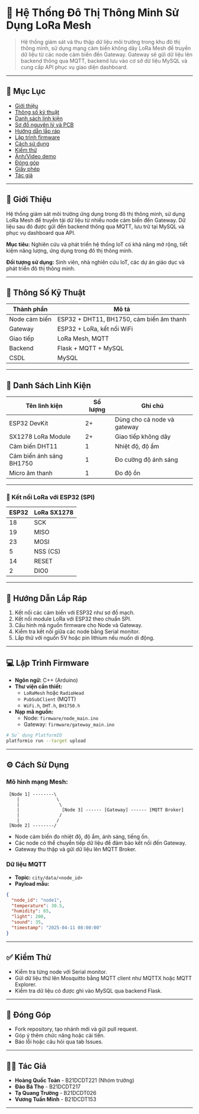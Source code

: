 # 🔌 Hệ Thống Đô Thị Thông Minh Sử Dụng LoRa Mesh

> Hệ thống giám sát và thu thập dữ liệu môi trường trong khu đô thị thông minh, sử dụng mạng cảm biến không dây LoRa Mesh để truyền dữ liệu từ các node cảm biến đến Gateway. Gateway sẽ gửi dữ liệu lên backend thông qua MQTT, backend lưu vào cơ sở dữ liệu MySQL và cung cấp API phục vụ giao diện dashboard.

---

## 📑 Mục Lục

- [Giới thiệu](#giới-thiệu)
- [Thông số kỹ thuật](#thông-số-kỹ-thuật)
- [Danh sách linh kiện](#danh-sách-linh-kiện)
- [Sơ đồ nguyên lý và PCB](#sơ-đồ-nguyên-lý-và-pcb)
- [Hướng dẫn lắp ráp](#hướng-dẫn-lắp-ráp)
- [Lập trình firmware](#lập-trình-firmware)
- [Cách sử dụng](#cách-sử-dụng)
- [Kiểm thử](#kiểm-thử)
- [Ảnh/Video demo](#ảnhvideo-demo)
- [Đóng góp](#đóng-góp)
- [Giấy phép](#giấy-phép)
- [Tác giả](#tác-giả)

---

## 👋 Giới Thiệu

Hệ thống giám sát môi trường ứng dụng trong đô thị thông minh, sử dụng LoRa Mesh để truyền tải dữ liệu từ nhiều node cảm biến đến Gateway. Dữ liệu sau đó được gửi đến backend thông qua MQTT, lưu trữ tại MySQL và phục vụ dashboard qua API.

**Mục tiêu:** Nghiên cứu và phát triển hệ thống IoT có khả năng mở rộng, tiết kiệm năng lượng, ứng dụng trong đô thị thông minh.

**Đối tượng sử dụng:** Sinh viên, nhà nghiên cứu IoT, các dự án giáo dục và phát triển đô thị thông minh.

---

## 📐 Thông Số Kỹ Thuật

| Thành phần      | Mô tả                                |
|----------------|----------------------------------------|
| Node cảm biến  | ESP32 + DHT11, BH1750, cảm biến âm thanh |
| Gateway        | ESP32 + LoRa, kết nối WiFi             |
| Giao tiếp      | LoRa Mesh, MQTT                       |
| Backend        | Flask + MQTT + MySQL                   |
| CSDL           | MySQL                                  |

---

## 🧰 Danh Sách Linh Kiện

| Tên linh kiện            | Số lượng | Ghi chú                         |
|--------------------------|----------|---------------------------------|
| ESP32 DevKit             | 2+       | Dùng cho cả node và gateway    |
| SX1278 LoRa Module       | 2+       | Giao tiếp không dây            |
| Cảm biến DHT11           | 1        | Nhiệt độ, độ ẩm                 |
| Cảm biến ánh sáng BH1750 | 1        | Đo cường độ ánh sáng           |
| Micro âm thanh           | 1        | Đo độ ồn                        |


---


### 📎 Kết nối LoRa với ESP32 (SPI)

| ESP32 | LoRa SX1278 |
|-------|--------------|
| 18    | SCK          |
| 19    | MISO         |
| 23    | MOSI         |
| 5     | NSS (CS)     |
| 14    | RESET        |
| 2     | DIO0         |

---

## 🔩 Hướng Dẫn Lắp Ráp

1. Kết nối các cảm biến với ESP32 như sơ đồ mạch.
2. Kết nối module LoRa với ESP32 theo chuẩn SPI.
3. Cấu hình mã nguồn firmware cho Node và Gateway.
4. Kiểm tra kết nối giữa các node bằng Serial monitor.
5. Lắp thử với nguồn 5V hoặc pin lithium nếu muốn di động.

---

## 💻 Lập Trình Firmware

- **Ngôn ngữ:** C++ (Arduino)
- **Thư viện cần thiết:**
  - `LoRaMesh` hoặc `RadioHead`
  - `PubSubClient` (MQTT)
  - `WiFi.h`, `DHT.h`, `BH1750.h`
- **Nạp mã nguồn:**
  - Node: `firmware/node_main.ino`
  - Gateway: `firmware/gateway_main.ino`

```bash
# Sử dụng PlatformIO
platformio run --target upload
```

---

## ⚙️ Cách Sử Dụng

### Mô hình mạng Mesh:

```plaintext
 [Node 1] --------\
    |              \
    |               \
    |                [Node 3] ------ [Gateway] ------ [MQTT Broker]
    |               /
    |              /
 [Node 2] --------/
```

- Node cảm biến đo nhiệt độ, độ ẩm, ánh sáng, tiếng ồn.
- Các node có thể chuyển tiếp dữ liệu để đảm bảo kết nối đến Gateway.
- Gateway thu thập và gửi dữ liệu lên MQTT Broker.

### Dữ liệu MQTT

- **Topic:** `city/data/<node_id>`
- **Payload mẫu:**

```json
{
  "node_id": "node1",
  "temperature": 30.5,
  "humidity": 65,
  "light": 200,
  "sound": 35,
  "timestamp": "2025-04-11 08:00:00"
}
```

---

## ✅ Kiểm Thử

- Kiểm tra từng node với Serial monitor.
- Gửi dữ liệu thử lên Mosquitto bằng MQTT client như MQTTX hoặc MQTT Explorer.
- Kiểm tra dữ liệu có được ghi vào MySQL qua backend Flask.

---


## 🤝 Đóng Góp

- Fork repository, tạo nhánh mới và gửi pull request.
- Góp ý thêm chức năng hoặc cải tiến.
- Báo lỗi hoặc câu hỏi qua tab Issues.

---

## 👨‍💻 Tác Giả

- **Hoàng Quốc Toàn** - B21DCDT221 (Nhóm trưởng)  
- **Đào Bá Thọ** - B21DCDT217  
- **Tạ Quang Trường** - B21DCDT026  
- **Vương Tuấn Minh** - B21DCDT153

---
